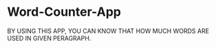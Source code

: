 # Word-Counter-App
BY USING THIS APP, YOU CAN KNOW THAT HOW MUCH WORDS ARE USED IN GIVEN PERAGRAPH.
